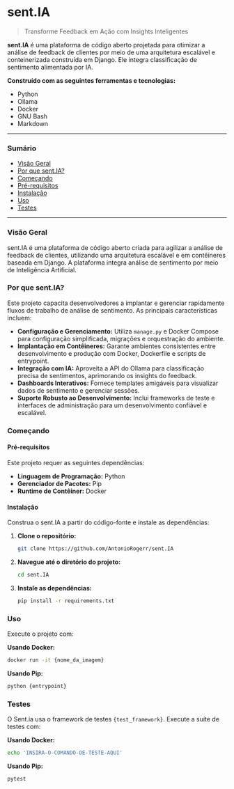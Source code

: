 # sent.IA

> Transforme Feedback em Ação com Insights Inteligentes

**sent.IA** é uma plataforma de código aberto projetada para otimizar a análise de feedback de clientes por meio de uma arquitetura escalável e conteinerizada construída em Django. Ele integra classificação de sentimento alimentada por IA.

**Construído com as seguintes ferramentas e tecnologias:**

  * Python
  * Ollama
  * Docker
  * GNU Bash
  * Markdown

-----

### **Sumário**

  * [Visão Geral](https://www.google.com/search?q=%23vis%C3%A3o-geral)
  * [Por que sent.IA?](https://www.google.com/search?q=%23por-que-sentia)
  * [Começando](https://www.google.com/search?q=%23come%C3%A7ando)
  * [Pré-requisitos](https://www.google.com/search?q=%23pr%C3%A9-requisitos)
  * [Instalação](https://www.google.com/search?q=%23instala%C3%A7%C3%A3o)
  * [Uso](https://www.google.com/search?q=%23uso)
  * [Testes](https://www.google.com/search?q=%23testes)

-----

### **Visão Geral**

sent.IA é uma plataforma de código aberto criada para agilizar a análise de feedback de clientes, utilizando uma arquitetura escalável e em contêineres baseada em Django. A plataforma integra análise de sentimento por meio de Inteligência Artificial.

### **Por que sent.IA?**

Este projeto capacita desenvolvedores a implantar e gerenciar rapidamente fluxos de trabalho de análise de sentimento. As principais características incluem:

  * **Configuração e Gerenciamento:** Utiliza `manage.py` e Docker Compose para configuração simplificada, migrações e orquestração do ambiente.
  * **Implantação em Contêineres:** Garante ambientes consistentes entre desenvolvimento e produção com Docker, Dockerfile e scripts de entrypoint.
  * **Integração com IA:** Aproveita a API do Ollama para classificação precisa de sentimentos, aprimorando os insights do feedback.
  * **Dashboards Interativos:** Fornece templates amigáveis para visualizar dados de sentimento e gerenciar sessões.
  * **Suporte Robusto ao Desenvolvimento:** Inclui frameworks de teste e interfaces de administração para um desenvolvimento confiável e escalável.

### **Começando**

#### **Pré-requisitos**

Este projeto requer as seguintes dependências:

  * **Linguagem de Programação:** Python
  * **Gerenciador de Pacotes:** Pip
  * **Runtime de Contêiner:** Docker

#### **Instalação**

Construa o sent.IA a partir do código-fonte e instale as dependências:

1.  **Clone o repositório:**

    ```bash
    git clone https://github.com/AntonioRogerr/sent.IA
    ```

2.  **Navegue até o diretório do projeto:**

    ```bash
    cd sent.IA
    ```

3.  **Instale as dependências:**

    ```bash
    pip install -r requirements.txt
    ```

### **Uso**

Execute o projeto com:

**Usando Docker:**

```bash
docker run -it {nome_da_imagem}
```

**Usando Pip:**

```bash
python {entrypoint}
```

### **Testes**

O Sent.ia usa o framework de testes `{test_framework}`. Execute a suíte de testes com:

**Usando Docker:**

```bash
echo 'INSIRA-O-COMANDO-DE-TESTE-AQUI'
```

**Usando Pip:**

```bash
pytest
```
